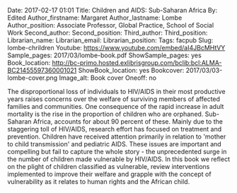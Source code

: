 Date: 2017-02-17 01:01
Title: Children and AIDS: Sub-Saharan Africa
By: Edited
Author_firstname: Margaret 
Author_lastname: Lombe
Author_position: Associate Professor, Global Practice, School of Social Work 
Second_author:
Second_position:
Third_author:
Third_position:
Librarian_name:
Librarian_email:
Librarian_position:
Tags: facpub
Slug: lombe-chrildren
Youtube: https://www.youtube.com/embed/aI4JBcMHtVY
Sample_pages: 2017/03/lombe-book.pdf
ShowSample_pages: yes
Book_location: http://bc-primo.hosted.exlibrisgroup.com/bclib:bcl:ALMA-BC21455597360001021
ShowBook_location: yes
Bookcover: 2017/03/03-lombe-cover.png
Image_alt: Book cover
Oneoff: no

The disproportional loss of individuals to HIV/AIDS in their most productive years raises concerns over the welfare of surviving members of affected families and communities. One consequence of the rapid increase in adult mortality is the rise in the proportion of children who are orphaned. Sub-Saharan Africa, accounts for about 90 percent of these. Mainly due to the staggering toll of HIV/AIDS, research effort has focused on treatment and prevention. Children have received attention primarily in relation to 'mother to child transmission' and pediatric AIDS. These issues are important and compelling but fail to capture the whole story - the unprecedented surge in the number of children made vulnerable by HIV/AIDS. In this book we reflect on the plight of children classified as vulnerable, review interventions implemented to improve their welfare and grapple with the concept of vulnerability as it relates to human rights and the African child.
